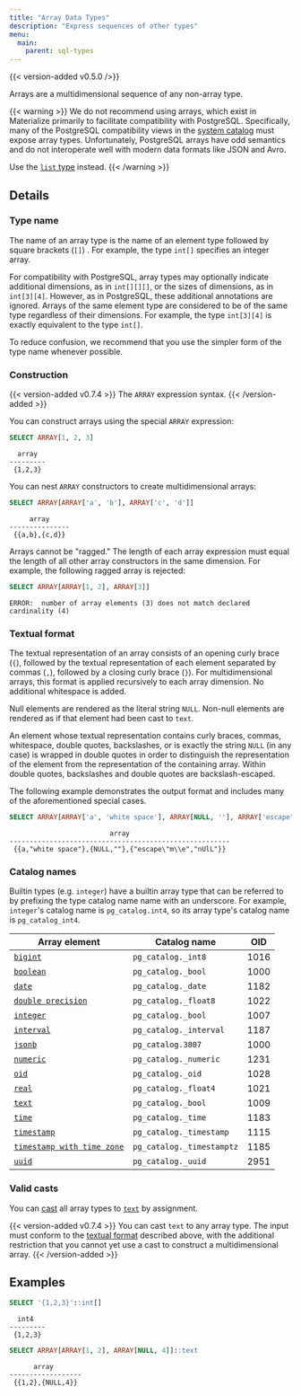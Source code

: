 ```yaml
---
title: "Array Data Types"
description: "Express sequences of other types"
menu:
  main:
    parent: sql-types
---
```


{{< version-added v0.5.0 />}}

Arrays are a multidimensional sequence of any non-array type.

{{< warning >}}
We do not recommend using arrays, which exist in Materialize primarily to
facilitate compatibility with PostgreSQL. Specifically, many of the PostgreSQL
compatibility views in the [system catalog](/sql/system-tables/) must expose
array types. Unfortunately, PostgreSQL arrays have odd semantics and do not
interoperate well with modern data formats like JSON and Avro.

Use the [`list` type](/sql/types/list) instead.
{{< /warning >}}

## Details

### Type name

The name of an array type is the name of an element type followed by square
brackets (`[]`) . For example, the type `int[]` specifies an integer array.

For compatibility with PostgreSQL, array types may optionally indicate
additional dimensions, as in `int[][][]`, or the sizes of dimensions, as in
`int[3][4]`. However, as in PostgreSQL, these additional annotations are
ignored. Arrays of the same element type are considered to be of the same type
regardless of their dimensions. For example, the type `int[3][4]` is exactly
equivalent to the type `int[]`.

To reduce confusion, we recommend that you use the simpler form of the type name
whenever possible.

### Construction

{{< version-added v0.7.4 >}}
The `ARRAY` expression syntax.
{{< /version-added >}}

You can construct arrays using the special `ARRAY` expression:

```sql
SELECT ARRAY[1, 2, 3]
```
```nofmt
  array
---------
 {1,2,3}
```

You can nest `ARRAY` constructors to create multidimensional arrays:

```sql
SELECT ARRAY[ARRAY['a', 'b'], ARRAY['c', 'd']]
```
```nofmt
     array
---------------
 {{a,b},{c,d}}
```

Arrays cannot be "ragged." The length of each array expression must equal the
length of all other array constructors in the same dimension. For example, the
following ragged array is rejected:

```sql
SELECT ARRAY[ARRAY[1, 2], ARRAY[3]]
```
```nofmt
ERROR:  number of array elements (3) does not match declared cardinality (4)
```

### Textual format

The textual representation of an array consists of an opening curly brace (`{`),
followed by the textual representation of each element separated by commas
(`,`), followed by a closing curly brace (`}`). For multidimensional arrays,
this format is applied recursively to each array dimension. No additional
whitespace is added.

Null elements are rendered as the literal string `NULL`. Non-null elements are
rendered as if that element had been cast to `text`.

An element whose textual representation contains curly braces, commas,
whitespace, double quotes, backslashes, or is exactly the string `NULL` (in any
case) is wrapped in double quotes in order to distinguish the representation of
the element from the representation of the containing array. Within double
quotes, backslashes and double quotes are backslash-escaped.

The following example demonstrates the output format and includes many of the
aforementioned special cases.

```sql
SELECT ARRAY[ARRAY['a', 'white space'], ARRAY[NULL, ''], ARRAY['escape"m\e', 'nUlL']]
```
```nofmt
                         array
-------------------------------------------------------
 {{a,"white space"},{NULL,""},{"escape\"m\\e","nUlL"}}
```

### Catalog names

Builtin types (e.g. `integer`) have a builtin array type that can be referred to
by prefixing the type catalog name name with an underscore. For example,
`integer`'s catalog name is `pg_catalog.int4`, so its array type's catalog name
is `pg_catalog_int4`.

Array element | Catalog name | OID
--------------|--------------|-----
[`bigint`](../bigint) | `pg_catalog._int8` | 1016
[`boolean`](../boolean) | `pg_catalog._bool` | 1000
[`date`](../date) | `pg_catalog._date` | 1182
[`double precision`](../float) | `pg_catalog._float8` | 1022
[`integer`](../integer) | `pg_catalog._bool` | 1007
[`interval`](../interval) | `pg_catalog._interval` | 1187
[`jsonb`](../jsonb) | `pg_catalog.3807` | 1000
[`numeric`](../numeric) | `pg_catalog._numeric` | 1231
[`oid`](../oid) | `pg_catalog._oid` | 1028
[`real`](../float) | `pg_catalog._float4` | 1021
[`text`](../text) | `pg_catalog._bool` | 1009
[`time`](../time) | `pg_catalog._time` | 1183
[`timestamp`](../timestamp) | `pg_catalog._timestamp` | 1115
[`timestamp with time zone`](../timestamp) | `pg_catalog._timestamptz` | 1185
[`uuid`](../uuid) | `pg_catalog._uuid` | 2951

### Valid casts

You can [cast](/sql/functions/cast) all array types to
[`text`](/sql/types/text) by assignment.

{{< version-added v0.7.4 >}}
You can cast `text` to any array type. The input must conform to the [textual
format](#textual-format) described above, with the additional restriction that
you cannot yet use a cast to construct a multidimensional array.
{{< /version-added >}}

## Examples

```sql
SELECT '{1,2,3}'::int[]
```
```nofmt
  int4
---------
 {1,2,3}
```

```sql
SELECT ARRAY[ARRAY[1, 2], ARRAY[NULL, 4]]::text
```
```nofmt
      array
------------------
 {{1,2},{NULL,4}}
```
